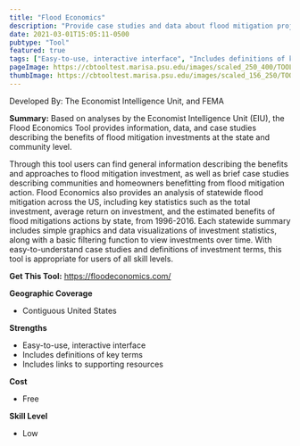 ```yaml
---
title: "Flood Economics"
description: "Provide case studies and data about flood mitigation projects and efforts across the US between 1996-2016"
date: 2021-03-01T15:05:11-0500
pubtype: "Tool"
featured: true
tags: ["Easy-to-use, interactive interface", "Includes definitions of key terms", "Includes links to supporting resources"]
pageImage: https://cbtooltest.marisa.psu.edu/images/scaled_250_400/TOOLID_69.0_ScreenCapture-1.png
thumbImage: https://cbtooltest.marisa.psu.edu/images/scaled_156_250/TOOLID_69.0_ScreenCapture-1.png
---
```

Developed By: The Economist Intelligence Unit, and FEMA

**Summary:** Based on analyses by the Economist Intelligence Unit (EIU), the Flood Economics Tool provides information, data, and case studies describing the benefits of flood mitigation investments at the state and community level. 

Through this tool users can find general information describing the benefits and approaches to flood mitigation investment, as well as brief case studies describing communities and homeowners benefitting from flood mitigation action. Flood Economics also provides an analysis of statewide flood mitigation across the US, including key statistics such as the total investment, average return on investment, and the estimated benefits of flood mitigations actions by state, from 1996-2016.  Each statewide summary includes simple graphics and data visualizations of investment statistics, along with a basic filtering function to view investments over time. With easy-to-understand case studies and definitions of investment terms, this tool is appropriate for users of all skill levels.

__**Get This Tool:**__ https://floodeconomics.com/

__**Geographic Coverage**__
- Contiguous United States

__**Strengths**__
-  Easy-to-use, interactive interface
-   Includes definitions of key terms
-   Includes links to supporting resources

__**Cost**__
- Free

__**Skill Level**__
- Low
